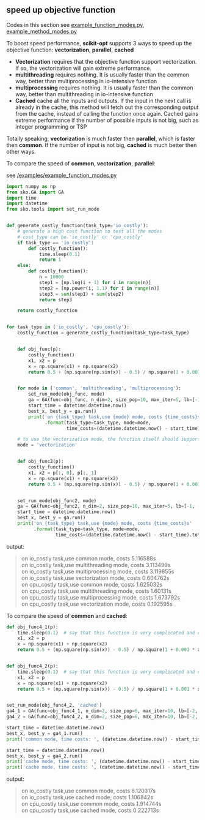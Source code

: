 ## speed up objective function

Codes in this section see [example_function_modes.py](https://github.com/guofei9987/scikit-opt/blob/master/examples/example_function_modes.py), [example_method_modes.py](https://github.com/guofei9987/scikit-opt/blob/master/examples/example_method_modes.py)


To boost speed performance, **scikit-opt** supports 3 ways to speed up the objective function: **vectorization**, **parallel**, **cached**
- **Vectorization** requires that the objective function support vectorization. If so, the vectorization will gain extreme performance.
- **multithreading** requires nothing. It is usually faster than the common way, better than multiprocessing in io-intensive function
- **multiprocessing** requires nothing. It is usually faster than the common way, better than multithreading in io-intensive function
- **Cached** cache all the inputs and outputs. If the input in the next call is already in the cache, this method will fetch out the corresponding output from the cache, instead of calling the function once again. Cached gains extreme performance if the number of possible inputs is not big, such as integer programming or TSP

Totally speaking, **vectorization** is much faster then **parallel**, which is faster then **common**. If the number of input is not big, **cached** is much better then other ways.

To compare the speed of **common**, **vectorization**, **parallel**:

see [/examples/example_function_modes.py](https://github.com/guofei9987/scikit-opt/blob/master/examples/example_function_modes.py)

```python
import numpy as np
from sko.GA import GA
import time
import datetime
from sko.tools import set_run_mode


def generate_costly_function(task_type='io_costly'):
    # generate a high cost function to test all the modes
    # cost_type can be 'io_costly' or 'cpu_costly'
    if task_type == 'io_costly':
        def costly_function():
            time.sleep(0.1)
            return 1
    else:
        def costly_function():
            n = 10000
            step1 = [np.log(i + 1) for i in range(n)]
            step2 = [np.power(i, 1.1) for i in range(n)]
            step3 = sum(step1) + sum(step2)
            return step3

    return costly_function


for task_type in ('io_costly', 'cpu_costly'):
    costly_function = generate_costly_function(task_type=task_type)


    def obj_func(p):
        costly_function()
        x1, x2 = p
        x = np.square(x1) + np.square(x2)
        return 0.5 + (np.square(np.sin(x)) - 0.5) / np.square(1 + 0.001 * x)


    for mode in ('common', 'multithreading', 'multiprocessing'):
        set_run_mode(obj_func, mode)
        ga = GA(func=obj_func, n_dim=2, size_pop=10, max_iter=5, lb=[-1, -1], ub=[1, 1], precision=1e-7)
        start_time = datetime.datetime.now()
        best_x, best_y = ga.run()
        print('on {task_type} task,use {mode} mode, costs {time_costs}s'
              .format(task_type=task_type, mode=mode,
                      time_costs=(datetime.datetime.now() - start_time).total_seconds()))

    # to use the vectorization mode, the function itself should support the mode.
    mode = 'vectorization'


    def obj_func2(p):
        costly_function()
        x1, x2 = p[:, 0], p[:, 1]
        x = np.square(x1) + np.square(x2)
        return 0.5 + (np.square(np.sin(x)) - 0.5) / np.square(1 + 0.001 * x)


    set_run_mode(obj_func2, mode)
    ga = GA(func=obj_func2, n_dim=2, size_pop=10, max_iter=5, lb=[-1, -1], ub=[1, 1], precision=1e-7)
    start_time = datetime.datetime.now()
    best_x, best_y = ga.run()
    print('on {task_type} task,use {mode} mode, costs {time_costs}s'
          .format(task_type=task_type, mode=mode,
                  time_costs=(datetime.datetime.now() - start_time).total_seconds()))

```

output:
>on io_costly task,use common mode, costs 5.116588s  
on io_costly task,use multithreading mode, costs 3.113499s  
on io_costly task,use multiprocessing mode, costs 3.119855s  
on io_costly task,use vectorization mode, costs 0.604762s  
on cpu_costly task,use common mode, costs 1.625032s  
on cpu_costly task,use multithreading mode, costs 1.60131s  
on cpu_costly task,use multiprocessing mode, costs 1.673792s  
on cpu_costly task,use vectorization mode, costs 0.192595s  


To compare the speed of **common** and **cached**:

```python
def obj_func4_1(p):
    time.sleep(0.1)  # say that this function is very complicated and cost 0.1 seconds to run
    x1, x2 = p
    x = np.square(x1) + np.square(x2)
    return 0.5 + (np.square(np.sin(x)) - 0.5) / np.square(1 + 0.001 * x)


def obj_func4_2(p):
    time.sleep(0.1)  # say that this function is very complicated and cost 0.1 seconds to run
    x1, x2 = p
    x = np.square(x1) + np.square(x2)
    return 0.5 + (np.square(np.sin(x)) - 0.5) / np.square(1 + 0.001 * x)


set_run_mode(obj_func4_2, 'cached')
ga4_1 = GA(func=obj_func4_1, n_dim=2, size_pop=6, max_iter=10, lb=[-2, -2], ub=[2, 2], precision=1)
ga4_2 = GA(func=obj_func4_2, n_dim=2, size_pop=6, max_iter=10, lb=[-2, -2], ub=[2, 2], precision=1)

start_time = datetime.datetime.now()
best_x, best_y = ga4_1.run()
print('common mode, time costs: ', (datetime.datetime.now() - start_time).total_seconds())

start_time = datetime.datetime.now()
best_x, best_y = ga4_2.run()
print('cache mode, time costs: ', (datetime.datetime.now() - start_time).total_seconds())
print('cache mode, time costs: ', (datetime.datetime.now() - start_time).total_seconds())

```

output:
>on io_costly task,use common mode, costs 6.120317s  
on io_costly task,use cached mode, costs 1.106842s  
on cpu_costly task,use common mode, costs 1.914744s  
on cpu_costly task,use cached mode, costs 0.222713s  


